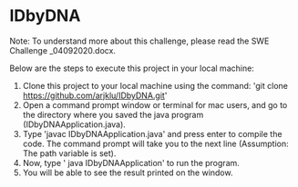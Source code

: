 # IDbyDNA
Note: To understand more about this challenge, please read the SWE Challenge _04092020.docx.

Below are the steps to execute this project in your local machine:

1. Clone this project to your local machine using the command: 'git clone https://github.com/arjklu/IDbyDNA.git'
1. Open a command prompt window or terminal for mac users, and go to the directory where you saved the java program (IDbyDNAApplication.java).
2. Type 'javac IDbyDNAApplication.java' and press enter to compile the code. The command prompt will take you to the next line (Assumption: The path variable is set).
3. Now, type ' java IDbyDNAApplication' to run the program.
4. You will be able to see the result printed on the window.

